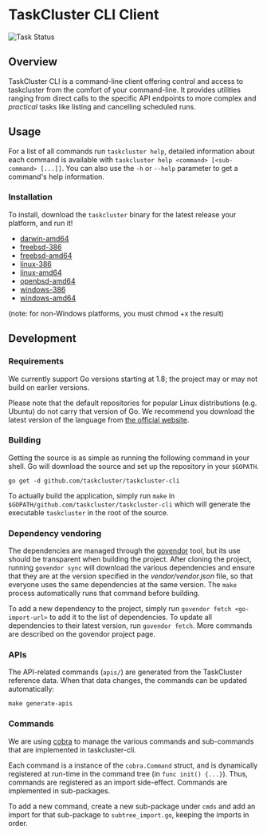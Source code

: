 # TaskCluster CLI Client

![Task Status](https://github.taskcluster.net/v1/badge/taskcluster/taskcluster-cli/master)

## Overview

TaskCluster CLI is a command-line client offering control and access to
taskcluster from the comfort of your command-line. It provides utilities
ranging from direct calls to the specific API endpoints to more complex and
_practical_ tasks like listing and cancelling scheduled runs.

## Usage

For a list of all commands run `taskcluster help`, detailed information about
each command is available with
`taskcluster help <command> [<sub-command> [...]]`. You can also use the `-h`
or `--help` parameter to get a command's help information.

### Installation

To install, download the `taskcluster` binary for the latest release your
platform, and run it!

 * [darwin-amd64](https://downloads.taskcluster.net/taskcluster-cli/latest/darwin-amd64/taskcluster)
 * [freebsd-386](https://downloads.taskcluster.net/taskcluster-cli/latest/freebsd-386/taskcluster)
 * [freebsd-amd64](https://downloads.taskcluster.net/taskcluster-cli/latest/freebsd-amd64/taskcluster)
 * [linux-386](https://downloads.taskcluster.net/taskcluster-cli/latest/linux-386/taskcluster)
 * [linux-amd64](https://downloads.taskcluster.net/taskcluster-cli/latest/linux-amd64/taskcluster)
 * [openbsd-amd64](https://downloads.taskcluster.net/taskcluster-cli/latest/openbsd-amd64/taskcluster)
 * [windows-386](https://downloads.taskcluster.net/taskcluster-cli/latest/windows-386/taskcluster)
 * [windows-amd64](https://downloads.taskcluster.net/taskcluster-cli/latest/windows-amd64/taskcluster)

(note: for non-Windows platforms, you must chmod +x the result)

## Development

### Requirements

We currently support Go versions starting at 1.8; the project may or may not
build on earlier versions.

Please note that the default repositories for popular Linux distributions (e.g.
Ubuntu) do not carry that version of Go. We recommend you download the latest
version of the language from [the official website](https://golang.org/dl/).

### Building

Getting the source is as simple as running the following command in your shell.
Go will download the source and set up the repository in your `$GOPATH`.

```
go get -d github.com/taskcluster/taskcluster-cli
```

To actually build the application, simply run `make` in
`$GOPATH/github.com/taskcluster/taskcluster-cli` which will generate the
executable `taskcluster` in the root of the source.

### Dependency vendoring

The dependencies are managed through the
[govendor](https://github.com/kardianos/govendor) tool, but its use should be
transparent when building the project. After cloning the project, running
`govendor sync` will download the various dependencies and ensure that they
are at the version specified in the _vendor/vendor.json_ file, so that
everyone uses the same dependencies at the same version. The `make` process
automatically runs that command before building.

To add a new dependency to the project, simply run
`govendor fetch <go-import-url>` to add it to the list of dependencies. To
update all dependencies to their latest version, run `govendor fetch`. More
commands are described on the govendor project page.

### APIs

The API-related commands (`apis/`) are generated from the TaskCluster reference
data.  When that data changes, the commands can be updated automatically:

```
make generate-apis
```

### Commands

We are using [cobra](https://github.com/spf13/cobra) to manage the various
commands and sub-commands that are implemented in taskcluster-cli.

Each command is a instance of the `cobra.Command` struct, and is dynamically
registered at run-time in the command tree (in `func init() {...}`). Thus,
commands are registered as an import side-effect. Commands are implemented in
sub-packages.

To add a new command, create a new sub-package under `cmds` and add an import
for that sub-package to `subtree_import.go`, keeping the imports in order.
